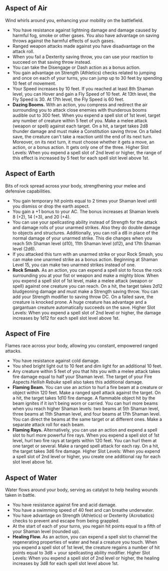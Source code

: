 
## Aspect of Air
Wind whirls around you, enhancing your mobility on the battlefield.
* You have resistance against lightning damage and damage caused by harmful fog, smoke or other gases. You also have advantage on saving throws against the harmful effects of such gases.
* Ranged weapon attacks made against you have disadvantage on the attack roll.
* When you fail a Dexterity saving throw, you can use your reaction to succeed on that saving throw instead.
* You can take the Disengage or Dash action as a bonus action.
* You gain advantage on Strength (Athletics) checks related to jumping and once on each of your turns, you can jump up to 30 feet by spending 10 feet of movement.
* Your Speed increases by 10 feet. If you reached at least 8th Shaman level, you can Hover and gain a Fly Speed of 10 feet. At 13th level, the Fly Speed is 30. At 17th level, the Fly Speed is 60 feet.
* **Dazing Booms.** With an action, you compress and redirect the air surrounding you to attack close enemies with thunderous booms audible out to 300 feet. When you expend a spell slot of 1st level, target any number of creature within 5 feet of you. Make a melee attack (weapon or spell) against each target. On a hit, a target takes 2d8 thunder damage and must make a Constitution saving throw. On a failed save, the creature can't take a reaction until the end of its next turn. Moreover, on its next turn, it must choose whether it gets a move, an action, or a bonus action. It gets only one of the three.
Higher Slot Levels: When you expend a spell slot of 2nd level or higher, the range of this effect is increased by 5 feet for each spell slot level above 1st.



## Aspect of Earth
Bits of rock spread across your body, strengthening your melee and defensive capabilities.
* You gain temporary hit points equal to 2 times your Shaman level until you dismiss or drop the earth aspect.
* You gain a +1 bonus to your AC. The bonus increases at Shaman levels 8 (+2), 14 (+3), and 20 (+4). 
* You can use your spellcasting ability instead of Strength for the attack and damage rolls of your unarmed strikes. Also they do double damage to objects and structures. Additionally, you can roll a d8 in place of the normal damage of your unarmed strike. This die changes when you reach 5th Shaman level (d10), 11th Shaman level (d12), and 17th Shaman level (2d6).
* If you attacked this turn with an unarmed strike or your Rock Smash, you can make one unarmed strike as a bonus action. Beginning at Shaman Level 15, you can make two unarmed strikes instead of one.
* **Rock Smash.** As an action, you can expend a spell slot to focus the rock surrounding you at your fist or weapon and make a mighty blow. When you expend a spell slot of 1st level, make a melee attack (weapon or spell) against one creature you can reach. On a hit, the target takes 2d12 bludgeoning damage and must make a Strength saving throw. You can add your Strength modifier to saving throw DC. On a failed save, the creature is knocked prone. A huge creature has advantage and a gargantuan creature automatically succeeds on the save.
Higher Slot Levels: When you expend a spell slot of 2nd level or higher, the damage increases by 1d12 for each spell slot level above 1st.



## Aspect of Fire
Flames race across your body, allowing you constant, empowered ranged attacks.
* You have resistance against cold damage.
* You shed bright light out to 10 feet and dim light for an additional 10 feet. 
* Any creature within 5 feet of you that hits you with a melee attack takes fire damage equal to half your Shaman level. The target of your Fire Aspects *Hellish Rebuke* spell also takes this additional damage. 
* **Flaming Beam.** You can use an action to hurl a fire beam at a creature or object within 120 feet. Make a ranged spell attack against the target. On a hit, the target takes 1d10 fire damage. A flammable object hit by the beam ignites if it isn't being worn or carried. You can hurl more beams when you reach higher Shaman levels: two beams at 5th Shaman level, three beams at 11th Shaman level, and four beams at 17th Shaman level. You can direct the beams at the same target or at different ones. Make a separate attack roll for each beam.
* **Flaming Rays.** Alternatively, you can use an action and expend a spell slot to hurl more powerful fire rays. When you expend a spell slot of 1st level, hurl two fire rays at targets within 120 feet. You can hurl them at one target or several. Make a ranged spell attack for each ray. On a hit, the target takes 3d6 fire damage.
Higher Slot Levels: When you expend a spell slot of 2nd level or higher, you create one additional ray for each slot level above 1st.



## Aspect of Water
Water flows around your body, serving as catalyst to help healing wounds taken in battle.
* You have resistance against fire and acid damage.
* You have a swimming speed of 40 feet and can breathe underwater.
* You have advantage on Strength (Athletics) or Dexterity (Acrobatics) checks to prevent and escape from being grappled.
* At the start of each of your turns, you regain hit points equal to a fifth of your Shaman level (rounded up).
* **Healing Flow.** As an action, you can expend a spell slot to channel the regenerating properties of water and heal a creature you touch. When you expend a spell slot of 1st level, the creature regains a number of hit points equal to 3d8 + your spellcasting ability modifier.
Higher Slot Levels: When you expend a spell slot of 2nd level or higher, the healing increases by 3d8 for each spell slot level above 1st.
